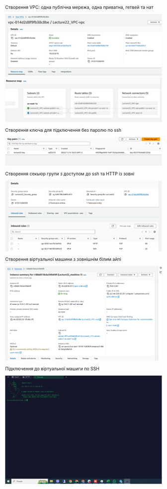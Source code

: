 Створення VPC: одна публічна мережа, одна приватна, гетвей та нат

![Результат роботи скрипта]( Screenshots/vpc-1.PNG)
![Результат роботи скрипта]( Screenshots/vpc.PNG)

Створення ключа для підключення без паролю по ssh

![Результат роботи скрипта]( Screenshots/key.PNG)

Створення секьюр групи з доступом до ssh та HTTP із зовні


![Результат роботи скрипта]( Screenshots/security_group.PNG)

Створення віртуальної машини з зовнішнім білим айпі

![Результат роботи скрипта]( Screenshots/mashine-1.PNG)

Підключення до віртуальної машиги по SSH

![Результат роботи скрипта]( Screenshots/coonect_to_mashine.PNG)



